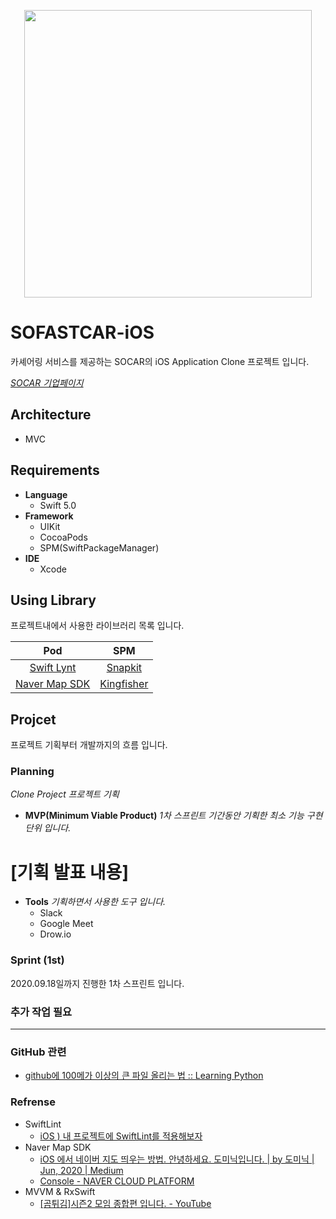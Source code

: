 <p align="center">
  <img width="460" src="https://user-images.githubusercontent.com/45344633/93497199-23ff0380-f94b-11ea-819d-98c77c3711bc.png">
</p>

# SOFASTCAR-iOS
카셰어링 서비스를 제공하는 SOCAR의 iOS Application Clone 프로젝트 입니다.

*[SOCAR 기업페이지](https://www.socar.kr/)*

## Architecture

- MVC

## Requirements
- **Language**
  - Swift 5.0
- **Framework**
  - UIKit
  - CocoaPods
  - SPM(SwiftPackageManager)
- **IDE**
  - Xcode

## Using Library
프로젝트내에서 사용한 라이브러리 목록 입니다.

| Pod | SPM |  
|:---:|:---:|
| [Swift Lynt](https://github.com/realm/SwiftLint) | [Snapkit](https://github.com/SnapKit/SnapKit#contents) |
| [Naver Map SDK](https://www.ncloud.com/product/applicationService/maps) | [Kingfisher](https://github.com/onevcat/Kingfisher) |

## Projcet
프로젝트 기획부터 개발까지의 흐름 입니다.

### Planning
*Clone Project 프로젝트 기획*

- **MVP(Minimum Viable Product)**
*1차 스프린트 기간동안 기획한 최소 기능 구현 단위 입니다.*

# [기획 발표 내용]

- **Tools**
*기획하면서 사용한 도구 입니다.*
  - Slack
  - Google Meet
  - Drow.io

### Sprint (1st)
2020.09.18일까지 진행한 1차 스프린트 입니다.






### 추가 작업 필요
---

### GitHub 관련

-  [github에 100메가 이상의 큰 파일 올리는 법 :: Learning Python](https://lpython.tistory.com/53) 



### Refrense

- SwiftLint
  -  [iOS ) 내 프로젝트에 SwiftLint를 적용해보자](https://zeddios.tistory.com/447) 
- Naver Map SDK
  -  [iOS 에서 네이버 지도 띄우는 방법. 안녕하세요. 도미닉입니다. | by 도미닉 | Jun, 2020 | Medium](https://medium.com/@kiljh11/ios-%EC%97%90%EC%84%9C-%EB%84%A4%EC%9D%B4%EB%B2%84-%EC%A7%80%EB%8F%84-%EB%9D%84%EC%9A%B0%EB%8A%94-%EB%B0%A9%EB%B2%95-ad589928a66b) 
  -  [Console - NAVER CLOUD PLATFORM](https://console.ncloud.com/) 
- MVVM & RxSwift
  -  [[곰튀김]시즌2 모임 종합편 입니다. - YouTube](https://www.youtube.com/watch?v=iHKBNYMWd5I) 

